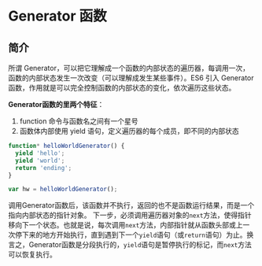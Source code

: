 # Generator 函数



## 简介

所谓 Generator，可以把它理解成一个函数的内部状态的遍历器，每调用一次，函数的内部状态发生一次改变（可以理解成发生某些事件）。ES6 引入 Generator 函数，作用就是可以完全控制函数的内部状态的变化，依次遍历这些状态。


**Generator函数的里两个特征**：  
1. function 命令与函数名之间有一个星号  
2. 函数体内部使用 yield 语句，定义遍历器的每个成员，即不同的内部状态

```javascript
function* helloWorldGenerator() {
  yield 'hello';
  yield 'world';
  return 'ending';
}

var hw = helloWorldGenerator();
```


调用Generator函数后，该函数并不执行，返回的也不是函数运行结果，而是一个指向内部状态的指针对象。
下一步，必须调用遍历器对象的`next`方法，使得指针移向下一个状态。也就是说，每次调用`next`方法，内部指针就从函数头部或上一次停下来的地方开始执行，直到遇到下一个`yield`语句（或`return`语句）为止。换言之，Generator函数是分段执行的，`yield`语句是暂停执行的标记，而`next`方法可以恢复执行。